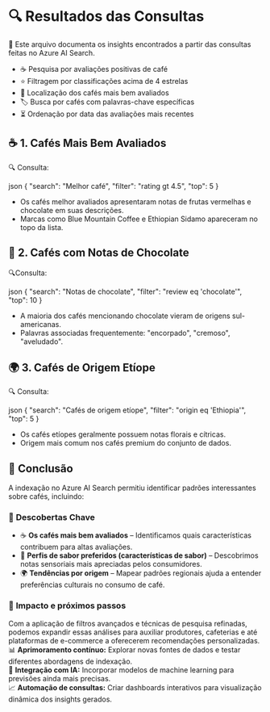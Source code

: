 # 🔍 Resultados das Consultas

📄 Este arquivo documenta os insights encontrados a partir das consultas feitas no Azure AI Search.

- ☕ Pesquisa por avaliações positivas de café
- ⭐ Filtragem por classificações acima de 4 estrelas
- 📍 Localização dos cafés mais bem avaliados
- 🏷️ Busca por cafés com palavras-chave específicas
- ⏳ Ordenação por data das avaliações mais recentes

## ☕ 1. Cafés Mais Bem Avaliados

🔍 Consulta:

json
{
  "search": "Melhor café",
  "filter": "rating gt 4.5",
  "top": 5
}

- Os cafés melhor avaliados apresentaram notas de frutas vermelhas e chocolate em suas descrições.
- Marcas como Blue Mountain Coffee e Ethiopian Sidamo apareceram no topo da lista.

## 🍫 2. Cafés com Notas de Chocolate

🔍Consulta:

json
{
  "search": "Notas de chocolate",
  "filter": "review eq 'chocolate'",
  "top": 10
}

- A maioria dos cafés mencionando chocolate vieram de origens sul-americanas. 
- Palavras associadas frequentemente: "encorpado", "cremoso", "aveludado".

## 🌍 3. Cafés de Origem Etíope

🔍 Consulta:

json
{
  "search": "Cafés de origem etíope",
  "filter": "origin eq 'Ethiopia'",
  "top": 5
}

- Os cafés etíopes geralmente possuem notas florais e cítricas. 
- Origem mais comum nos cafés premium do conjunto de dados.

## 📌 Conclusão 

A indexação no Azure AI Search permitiu identificar padrões interessantes sobre cafés, incluindo:

### 🔎 **Descobertas Chave**  
- ☕ **Os cafés mais bem avaliados** – Identificamos quais características contribuem para altas avaliações.  
- 🍫 **Perfis de sabor preferidos (características de sabor)** – Descobrimos notas sensoriais mais apreciadas pelos consumidores.  
- 🌍 **Tendências por origem** – Mapear padrões regionais ajuda a entender preferências culturais no consumo de café.  

### 🚀 **Impacto e próximos passos**  
Com a aplicação de filtros avançados e técnicas de pesquisa refinadas, podemos expandir essas análises para auxiliar produtores, cafeterias e até plataformas de e-commerce a oferecerem recomendações personalizadas.  
📊 **Aprimoramento contínuo:** Explorar novas fontes de dados e testar diferentes abordagens de indexação.  
🤖 **Integração com IA:** Incorporar modelos de machine learning para previsões ainda mais precisas.  
📈 **Automação de consultas:** Criar dashboards interativos para visualização dinâmica dos insights gerados.  

